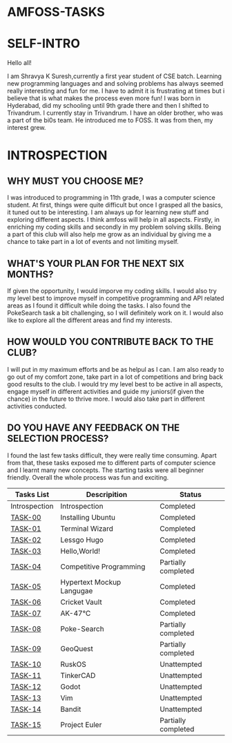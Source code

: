 # AMFOSS-TASKS

# SELF-INTRO

Hello all!

I am Shravya K Suresh,currently a first year student of CSE batch. Learning new programming languages and and solving problems has always seemed really interesting and fun for me. I have to admit it is frustrating at times but i believe that is what makes the process even more fun! I was born in Hyderabad, did my schooling until 9th grade there and then I shifted to Trivandrum. I currently stay in Trivandrum. I have an older brother, who was a part of the bi0s team. He introduced me to FOSS. It was from then, my interest grew.

# INTROSPECTION

## WHY MUST YOU CHOOSE ME?

I was introduced to programming in 11th grade, I was a computer science student. At first, things were quite difficult but once I grasped all the basics, it tuned out to be interesting. I am always up for learning new stuff and exploring different aspects. I think amfoss will help in all aspects. Firstly, in enriching my coding skills and secondly in my problem solving skills. Being a part of this club will also help me grow as an individual by giving me a chance to take part in a lot of events and not limiting myself.

## WHAT'S YOUR PLAN FOR THE NEXT SIX MONTHS?

If given the opportunity, I would imporve my coding skills. I would also try my level best to improve myself in competitive programming and API related areas as I found it difficult while doing the tasks. I also found the PokeSearch task a bit challenging, so I will definitely work on it. I would also like to explore all the different areas and find my interests.

## HOW WOULD YOU CONTRIBUTE BACK TO THE CLUB?

I will put in my maximum efforts and be as helpul as I can. I am also ready to go out of my comfort zone, take part in a lot of competitions and bring back good results to the club. I would try my level best to be active in all aspects, engage myself in different activities and guide my juniors(if given the chance) in the future to thrive more. I would also take part in different activities conducted.

## DO YOU HAVE ANY FEEDBACK ON THE SELECTION PROCESS?

I found the last few tasks difficult, they were really time consuming. Apart from that, these tasks exposed me to different parts of computer science and I learnt many new concepts. The starting tasks were all beginner friendly. Overall the whole process was fun and exciting.

| Tasks List    |          Descripition        |      Status         |
| ------------- | ---------------------------- | ------------------- |
| Introspection| Introspection | Completed |
| [TASK-00](https://github.com/shraavv/amfoss-tasks/tree/master/task-00)| Installing Ubuntu | Completed |
| [TASK-01](https://github.com/shraavv/amfoss-tasks/tree/master/task-01) | Terminal Wizard | Completed  |
| [TASK-02](https://github.com/shraavv/amfoss-tasks/tree/master/task-02) | Lessgo Hugo | Completed |
| [TASK-03](https://github.com/shraavv/amfoss-tasks/tree/master/task-03) | Hello,World! | Completed |
| [TASK-04](https://github.com/shraavv/amfoss-tasks/tree/master/task-04) | Competitive Programming | Partially completed |
| [TASK-05](https://github.com/shraavv/amfoss-tasks/tree/master/task-05) | Hypertext Mockup Langugae | Completed |
| [TASK-06](https://github.com/shraavv/amfoss-tasks/tree/master/task-06) | Cricket Vault | Completed |
| [TASK-07](https://github.com/shraavv/amfoss-tasks/tree/master/task-07) | AK-47°C | Completed |
| [TASK-08](https://github.com/shraavv/amfoss-tasks/tree/master/task-08) | Poke-Search | Partially completed |
| [TASK-09](https://github.com/shraavv/amfoss-tasks/tree/master/task-09) | GeoQuest | Partially completed |
| [TASK-10](https://github.com/shraavv/amfoss-tasks/tree/master/task-10) | RuskOS | Unattempted |
| [TASK-11](https://github.com/shraavv/amfoss-tasks/tree/master/task-11) | TinkerCAD | Unattempted |
| [TASK-12](https://github.com/shraavv/amfoss-tasks/tree/master/task-12) | Godot | Unattempted |
| [TASK-13](https://github.com/shraavv/amfoss-tasks/tree/master/task-13) | Vim | Unattempted |
| [TASK-14](https://github.com/shraavv/amfoss-tasks/tree/master/task-14) | Bandit | Unattempted |
| [TASK-15](https://github.com/shraavv/amfoss-tasks/tree/master/task-15) | Project Euler | Partially completed |





